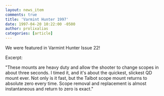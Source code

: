 ```yaml
---
layout: news_item
comments: true
title: 'Varmint Hunter 1997'
date: 1997-04-20 10:22:00 -0500
author: prolixalias
categories: [article]
---
```


We were featured in Varmint Hunter Issue 22!

Excerpt:

"These mounts are heavy duty and allow the shooter to change scopes in about three seconds. I timed it, and it's about the quickest, slickest QD mount ever. Not only is it fast, but the Talbot scope mount returns to absolute zero every time. Scope removal and replacement is almost instantaneous and return to zero is exact." 
